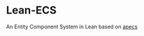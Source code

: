 # Lean-ECS

An Entity Component System in Lean based on [apecs](https://github.com/jonascarpay/apecs)
